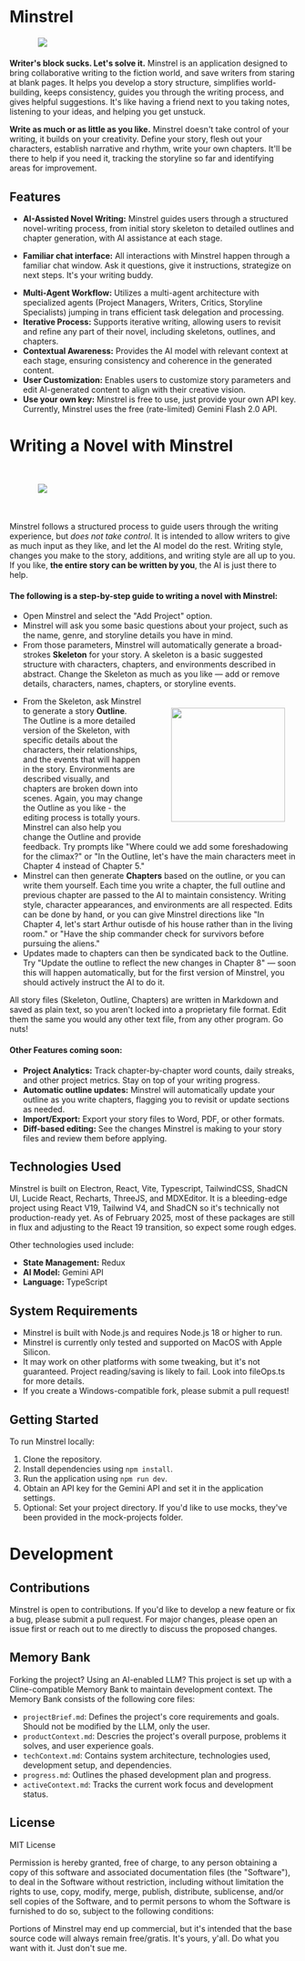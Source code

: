 # Minstrel

<div style="width: 80%; margin: auto; margin-top: 20px; margin-bottom: 20px;">
<img  src="./resources/screenshot.png">
</div>

**Writer's block sucks. Let's solve it.** Minstrel is an application designed to bring collaborative writing to the fiction world, and save writers from staring at blank pages. It helps you develop a story structure, simplifies world-building, keeps consistency, guides you through the writing process, and gives helpful suggestions. It's like having a friend next to you taking notes, listening to your ideas, and helping you get unstuck.

**Write as much or as little as you like.** Minstrel doesn't take control of your writing, it builds on your creativity. Define your story, flesh out your characters, establish narrative and rhythm, write your own chapters. It'll be there to help if you need it, tracking the storyline so far and identifying areas for improvement.

## Features

- **AI-Assisted Novel Writing:** Minstrel guides users through a structured novel-writing process, from initial story skeleton to detailed outlines and chapter generation, with AI assistance at each stage.
* **Familiar chat interface:** All interactions with Minstrel happen through a familiar chat window. Ask it questions, give it instructions, strategize on next steps. It's your writing buddy.
- **Multi-Agent Workflow:** Utilizes a multi-agent architecture with specialized agents (Project Managers, Writers, Critics, Storyline Specialists) jumping in trans efficient task delegation and processing.
- **Iterative Process:** Supports iterative writing, allowing users to revisit and refine any part of their novel, including skeletons, outlines, and chapters.
- **Contextual Awareness:** Provides the AI model with relevant context at each stage, ensuring consistency and coherence in the generated content.
- **User Customization:** Enables users to customize story parameters and edit AI-generated content to align with their creative vision.
- **Use your own key:** Minstrel is free to use, just provide your own API key. Currently, Minstrel uses the free (rate-limited) Gemini Flash 2.0 API.

# Writing a Novel with Minstrel

<div style="width: 80%; margin: auto; margin-top: 50px; margin-bottom: 50px;">
<img  src="./resources/process.png">
</div>

Minstrel follows a structured process to guide users through the writing experience, but *does not take control*. It is intended to allow writers to give as much input as they like, and let the AI model do the rest. Writing style, changes you make to the story, additions, and writing style are all up to you. If you like, **the entire story can be written by you**, the AI is just there to help.


#### The following is a step-by-step guide to writing a novel with Minstrel:

- Open Minstrel and select the "Add Project" option.
- Minstrel will ask you some basic questions about your project, such as the name, genre, and storyline details you have in mind.
- From those parameters, Minstrel will automatically generate a broad-strokes **Skeleton** for your story. A skeleton is a basic suggested structure with characters, chapters, and environments described in abstract. Change the Skeleton as much as you like — add or remove details, characters, names, chapters, or storyline events. 

<div style="padding: 20px; padding-left:50px; float:right">
<img  margin="20" width="200" src="./resources/chat.png">
</div>

- From the Skeleton, ask Minstrel to generate a story **Outline**.  The Outline is a more detailed version of the Skeleton, with specific details about the characters, their relationships, and the events that will happen in the story. Environments are described visually, and chapters are broken down into scenes. Again, you may change the Outline as you like - the editing process is totally yours. Minstrel can also help you change the Outline and provide feedback. Try prompts like "Where could we add some foreshadowing for the climax?" or "In the Outline, let's have the main characters meet in Chapter 4 instead of Chapter 5."
- Minstrel can then generate **Chapters** based on the outline, or you can write them yourself. Each time you write a chapter, the full outline and previous chapter are passed to the AI to maintain consistency. Writing style, character appearances, and environments are all respected. Edits can be done by hand, or you can give Minstrel directions like "In Chapter 4, let's start Arthur outisde of his house rather than in the living room." or "Have the ship commander check for survivors before pursuing the aliens."
- Updates made to chapters can then be syndicated back to the Outline. Try "Update the outline to reflect the new changes in Chapter 8" — soon this will happen automatically, but for the first version of Minstrel, you should actively instruct the AI to do it.

All story files (Skeleton, Outline, Chapters) are written in Markdown and saved as plain text, so you aren't locked into a proprietary file format. Edit them the same you would any other text file, from any other program. Go nuts!

#### Other Features coming soon: 

- **Project Analytics:** Track chapter-by-chapter word counts, daily streaks, and other project metrics. Stay on top of your writing progress.
- **Automatic outline updates:** Minstrel will automatically update your outline as you write chapters, flagging you to revisit or update sections as needed.
- **Import/Export:** Export your story files to Word, PDF, or other formats. 
- **Diff-based editing:** See the changes Minstrel is making to your story files and review them before applying. 


## Technologies Used

Minstrel is built on Electron, React, Vite, Typescript, TailwindCSS, ShadCN UI, Lucide React, Recharts, ThreeJS, and MDXEditor. It is a bleeding-edge project using React V19, Tailwind V4, and ShadCN so it's technically not production-ready yet. As of February 2025, most of these packages are still in flux and adjusting to the React 19 transition, so expect some rough edges.

Other technologies used include:
- **State Management:** Redux
- **AI Model:** Gemini API
- **Language:** TypeScript

## System Requirements

- Minstrel is built with Node.js and requires Node.js 18 or higher to run.
- Minstrel is currently only tested and supported on MacOS with Apple Silicon.
- It may work on other platforms with some tweaking, but it's not guaranteed. Project reading/saving is likely to fail. Look into fileOps.ts for more details.
- If you create a Windows-compatible fork, please submit a pull request!

## Getting Started

To run Minstrel locally:
1.  Clone the repository.
2.  Install dependencies using `npm install`.
4.  Run the application using `npm run dev`.
3.  Obtain an API key for the Gemini API and set it in the application settings.
4.  Optional: Set your project directory. If you'd like to use mocks, they've been provided in the mock-projects folder.


# Development


## Contributions

Minstrel is open to contributions. If you'd like to develop a new feature or fix a bug, please submit a pull request. For major changes, please open an issue first or reach out to me directly to discuss the proposed changes.

## Memory Bank

Forking the project? Using an AI-enabled LLM? This project is set up with a Cline-compatible Memory Bank to maintain development context. The Memory Bank consists of the following core files:

- `projectBrief.md`: Defines the project's core requirements and goals. Should not be modified by the LLM, only the user.
- `productContext.md`: Descries the project's overall purpose, problems it solves, and user experience goals.
- `techContext.md`: Contains system architecture, technologies used, development setup, and dependencies.
- `progress.md`: Outlines the phased development plan and progress.
- `activeContext.md`: Tracks the current work focus and development status.

## License

MIT License

Permission is hereby granted, free of charge, to any person obtaining a copy
of this software and associated documentation files (the "Software"), to deal
in the Software without restriction, including without limitation the rights
to use, copy, modify, merge, publish, distribute, sublicense, and/or sell
copies of the Software, and to permit persons to whom the Software is
furnished to do so, subject to the following conditions:

Portions of Minstrel may end up commercial, but it's intended that the base source code will always remain free/gratis. It's yours, y'all. Do what you want with it. Just don't sue me.
